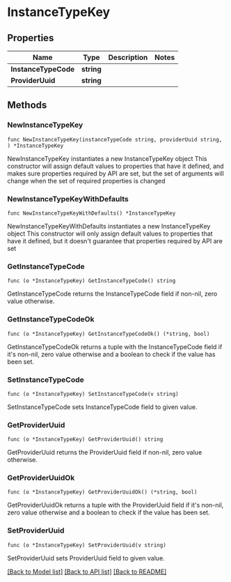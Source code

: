 # InstanceTypeKey

## Properties

Name | Type | Description | Notes
------------ | ------------- | ------------- | -------------
**InstanceTypeCode** | **string** |  | 
**ProviderUuid** | **string** |  | 

## Methods

### NewInstanceTypeKey

`func NewInstanceTypeKey(instanceTypeCode string, providerUuid string, ) *InstanceTypeKey`

NewInstanceTypeKey instantiates a new InstanceTypeKey object
This constructor will assign default values to properties that have it defined,
and makes sure properties required by API are set, but the set of arguments
will change when the set of required properties is changed

### NewInstanceTypeKeyWithDefaults

`func NewInstanceTypeKeyWithDefaults() *InstanceTypeKey`

NewInstanceTypeKeyWithDefaults instantiates a new InstanceTypeKey object
This constructor will only assign default values to properties that have it defined,
but it doesn't guarantee that properties required by API are set

### GetInstanceTypeCode

`func (o *InstanceTypeKey) GetInstanceTypeCode() string`

GetInstanceTypeCode returns the InstanceTypeCode field if non-nil, zero value otherwise.

### GetInstanceTypeCodeOk

`func (o *InstanceTypeKey) GetInstanceTypeCodeOk() (*string, bool)`

GetInstanceTypeCodeOk returns a tuple with the InstanceTypeCode field if it's non-nil, zero value otherwise
and a boolean to check if the value has been set.

### SetInstanceTypeCode

`func (o *InstanceTypeKey) SetInstanceTypeCode(v string)`

SetInstanceTypeCode sets InstanceTypeCode field to given value.


### GetProviderUuid

`func (o *InstanceTypeKey) GetProviderUuid() string`

GetProviderUuid returns the ProviderUuid field if non-nil, zero value otherwise.

### GetProviderUuidOk

`func (o *InstanceTypeKey) GetProviderUuidOk() (*string, bool)`

GetProviderUuidOk returns a tuple with the ProviderUuid field if it's non-nil, zero value otherwise
and a boolean to check if the value has been set.

### SetProviderUuid

`func (o *InstanceTypeKey) SetProviderUuid(v string)`

SetProviderUuid sets ProviderUuid field to given value.



[[Back to Model list]](../README.md#documentation-for-models) [[Back to API list]](../README.md#documentation-for-api-endpoints) [[Back to README]](../README.md)


